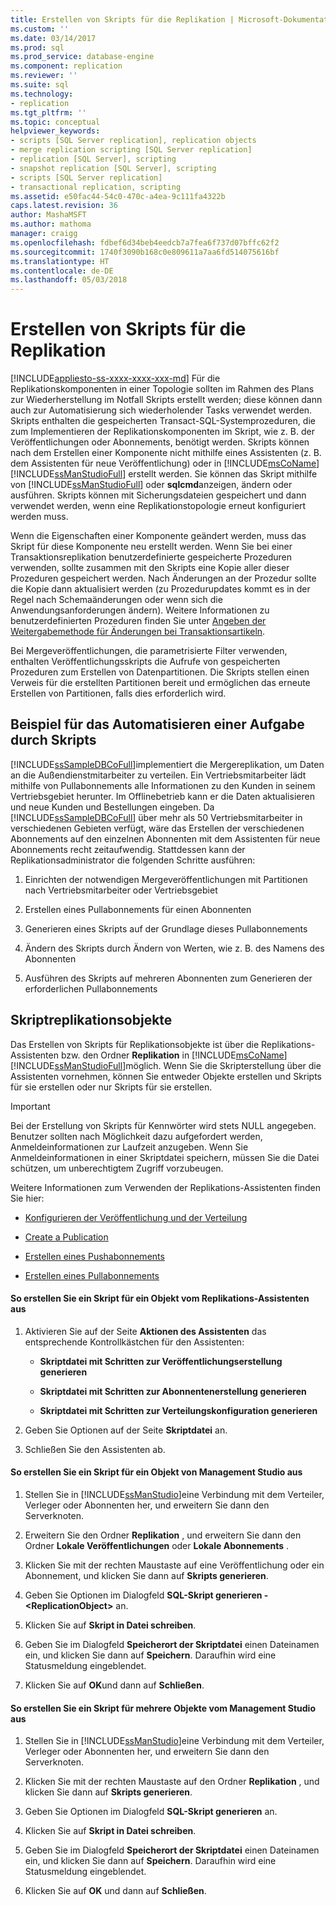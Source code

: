 ```yaml
---
title: Erstellen von Skripts für die Replikation | Microsoft-Dokumentation
ms.custom: ''
ms.date: 03/14/2017
ms.prod: sql
ms.prod_service: database-engine
ms.component: replication
ms.reviewer: ''
ms.suite: sql
ms.technology:
- replication
ms.tgt_pltfrm: ''
ms.topic: conceptual
helpviewer_keywords:
- scripts [SQL Server replication], replication objects
- merge replication scripting [SQL Server replication]
- replication [SQL Server], scripting
- snapshot replication [SQL Server], scripting
- scripts [SQL Server replication]
- transactional replication, scripting
ms.assetid: e50fac44-54c0-470c-a4ea-9c111fa4322b
caps.latest.revision: 36
author: MashaMSFT
ms.author: mathoma
manager: craigg
ms.openlocfilehash: fdbef6d34beb4eedcb7a7fea6f737d07bffc62f2
ms.sourcegitcommit: 1740f3090b168c0e809611a7aa6fd514075616bf
ms.translationtype: HT
ms.contentlocale: de-DE
ms.lasthandoff: 05/03/2018
---
```

# <a name="scripting-replication"></a>Erstellen von Skripts für die Replikation
[!INCLUDE[appliesto-ss-xxxx-xxxx-xxx-md](../../includes/appliesto-ss-xxxx-xxxx-xxx-md.md)]
  Für die Replikationskomponenten in einer Topologie sollten im Rahmen des Plans zur Wiederherstellung im Notfall Skripts erstellt werden; diese können dann auch zur Automatisierung sich wiederholender Tasks verwendet werden. Skripts enthalten die gespeicherten Transact-SQL-Systemprozeduren, die zum Implementieren der Replikationskomponenten im Skript, wie z. B. der Veröffentlichungen oder Abonnements, benötigt werden. Skripts können nach dem Erstellen einer Komponente nicht mithilfe eines Assistenten (z. B. dem Assistenten für neue Veröffentlichung) oder in [!INCLUDE[msCoName](../../includes/msconame-md.md)] [!INCLUDE[ssManStudioFull](../../includes/ssmanstudiofull-md.md)] erstellt werden. Sie können das Skript mithilfe von [!INCLUDE[ssManStudioFull](../../includes/ssmanstudiofull-md.md)] oder **sqlcmd**anzeigen, ändern oder ausführen. Skripts können mit Sicherungsdateien gespeichert und dann verwendet werden, wenn eine Replikationstopologie erneut konfiguriert werden muss.  
  
 Wenn die Eigenschaften einer Komponente geändert werden, muss das Skript für diese Komponente neu erstellt werden. Wenn Sie bei einer Transaktionsreplikation benutzerdefinierte gespeicherte Prozeduren verwenden, sollte zusammen mit den Skripts eine Kopie aller dieser Prozeduren gespeichert werden. Nach Änderungen an der Prozedur sollte die Kopie dann aktualisiert werden (zu Prozedurupdates kommt es in der Regel nach Schemaänderungen oder wenn sich die Anwendungsanforderungen ändern). Weitere Informationen zu benutzerdefinierten Prozeduren finden Sie unter [Angeben der Weitergabemethode für Änderungen bei Transaktionsartikeln](../../relational-databases/replication/transactional/transactional-articles-specify-how-changes-are-propagated.md).  
  
 Bei Mergeveröffentlichungen, die parametrisierte Filter verwenden, enthalten Veröffentlichungsskripts die Aufrufe von gespeicherten Prozeduren zum Erstellen von Datenpartitionen. Die Skripts stellen einen Verweis für die erstellten Partitionen bereit und ermöglichen das erneute Erstellen von Partitionen, falls dies erforderlich wird.  
  
## <a name="example-of-automating-a-task-with-scripts"></a>Beispiel für das Automatisieren einer Aufgabe durch Skripts  
 [!INCLUDE[ssSampleDBCoFull](../../includes/sssampledbcofull-md.md)]implementiert die Mergereplikation, um Daten an die Außendienstmitarbeiter zu verteilen. Ein Vertriebsmitarbeiter lädt mithilfe von Pullabonnements alle Informationen zu den Kunden in seinem Vertriebsgebiet herunter. Im Offlinebetrieb kann er die Daten aktualisieren und neue Kunden und Bestellungen eingeben. Da [!INCLUDE[ssSampleDBCoFull](../../includes/sssampledbcofull-md.md)] über mehr als 50 Vertriebsmitarbeiter in verschiedenen Gebieten verfügt, wäre das Erstellen der verschiedenen Abonnements auf den einzelnen Abonnenten mit dem Assistenten für neue Abonnements recht zeitaufwendig. Stattdessen kann der Replikationsadministrator die folgenden Schritte ausführen:  
  
1.  Einrichten der notwendigen Mergeveröffentlichungen mit Partitionen nach Vertriebsmitarbeiter oder Vertriebsgebiet  
  
2.  Erstellen eines Pullabonnements für einen Abonnenten  
  
3.  Generieren eines Skripts auf der Grundlage dieses Pullabonnements  
  
4.  Ändern des Skripts durch Ändern von Werten, wie z. B. des Namens des Abonnenten  
  
5.  Ausführen des Skripts auf mehreren Abonnenten zum Generieren der erforderlichen Pullabonnements  
  
## <a name="script-replication-objects"></a>Skriptreplikationsobjekte  
 Das Erstellen von Skripts für Replikationsobjekte ist über die Replikations-Assistenten bzw. den Ordner **Replikation** in [!INCLUDE[msCoName](../../includes/msconame-md.md)] [!INCLUDE[ssManStudioFull](../../includes/ssmanstudiofull-md.md)]möglich. Wenn Sie die Skripterstellung über die Assistenten vornehmen, können Sie entweder Objekte erstellen und Skripts für sie erstellen oder nur Skripts für sie erstellen.  
  
> [!IMPORTANT]  
>  Bei der Erstellung von Skripts für Kennwörter wird stets NULL angegeben. Benutzer sollten nach Möglichkeit dazu aufgefordert werden, Anmeldeinformationen zur Laufzeit anzugeben. Wenn Sie Anmeldeinformationen in einer Skriptdatei speichern, müssen Sie die Datei schützen, um unberechtigtem Zugriff vorzubeugen.  
  
 Weitere Informationen zum Verwenden der Replikations-Assistenten finden Sie hier:  
  
-   [Konfigurieren der Veröffentlichung und der Verteilung](../../relational-databases/replication/configure-publishing-and-distribution.md)  
  
-   [Create a Publication](../../relational-databases/replication/publish/create-a-publication.md)  
  
-   [Erstellen eines Pushabonnements](../../relational-databases/replication/create-a-push-subscription.md)  
  
-   [Erstellen eines Pullabonnements](../../relational-databases/replication/create-a-pull-subscription.md)  
  
#### <a name="to-script-an-object-from-a-replication-wizard"></a>So erstellen Sie ein Skript für ein Objekt vom Replikations-Assistenten aus  
  
1.  Aktivieren Sie auf der Seite **Aktionen des Assistenten** das entsprechende Kontrollkästchen für den Assistenten:  
  
    -   **Skriptdatei mit Schritten zur Veröffentlichungserstellung generieren**  
  
    -   **Skriptdatei mit Schritten zur Abonnentenerstellung generieren**  
  
    -   **Skriptdatei mit Schritten zur Verteilungskonfiguration generieren**  
  
2.  Geben Sie Optionen auf der Seite **Skriptdatei** an.  
  
3.  Schließen Sie den Assistenten ab.  
  
#### <a name="to-script-an-object-from-management-studio"></a>So erstellen Sie ein Skript für ein Objekt von Management Studio aus  
  
1.  Stellen Sie in [!INCLUDE[ssManStudio](../../includes/ssmanstudio-md.md)]eine Verbindung mit dem Verteiler, Verleger oder Abonnenten her, und erweitern Sie dann den Serverknoten.  
  
2.  Erweitern Sie den Ordner **Replikation** , und erweitern Sie dann den Ordner **Lokale Veröffentlichungen** oder **Lokale Abonnements** .  
  
3.  Klicken Sie mit der rechten Maustaste auf eine Veröffentlichung oder ein Abonnement, und klicken Sie dann auf **Skripts generieren**.  
  
4.  Geben Sie Optionen im Dialogfeld **SQL-Skript generieren - \<ReplicationObject>** an.  
  
5.  Klicken Sie auf **Skript in Datei schreiben**.  
  
6.  Geben Sie im Dialogfeld **Speicherort der Skriptdatei** einen Dateinamen ein, und klicken Sie dann auf **Speichern**. Daraufhin wird eine Statusmeldung eingeblendet.  
  
7.  Klicken Sie auf **OK**und dann auf **Schließen**.  
  
#### <a name="to-script-multiple-objects-from-management-studio"></a>So erstellen Sie ein Skript für mehrere Objekte vom Management Studio aus  
  
1.  Stellen Sie in [!INCLUDE[ssManStudio](../../includes/ssmanstudio-md.md)]eine Verbindung mit dem Verteiler, Verleger oder Abonnenten her, und erweitern Sie dann den Serverknoten.  
  
2.  Klicken Sie mit der rechten Maustaste auf den Ordner **Replikation** , und klicken Sie dann auf **Skripts generieren**.  
  
3.  Geben Sie Optionen im Dialogfeld **SQL-Skript generieren** an.  
  
4.  Klicken Sie auf **Skript in Datei schreiben**.  
  
5.  Geben Sie im Dialogfeld **Speicherort der Skriptdatei** einen Dateinamen ein, und klicken Sie dann auf **Speichern**. Daraufhin wird eine Statusmeldung eingeblendet.  
  
6.  Klicken Sie auf **OK** und dann auf **Schließen**.  
  
  
